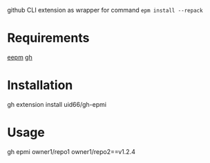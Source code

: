 github CLI extension as wrapper for command `epm install --repack`

# Requirements
[eepm](https://github.com/Etersoft/eepm)
[gh](https://cli.github.com)

# Installation
gh extension install uid66/gh-epmi

# Usage
gh epmi owner1/repo1 owner1/repo2==v1.2.4

